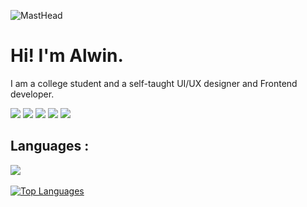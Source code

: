 ![MastHead](https://github.com/AlwinJoseph3/AlwinJoseph3/blob/main/night_r.gif)





Hi! I'm Alwin.
====================================================================================================================================

I am a college student and a self-taught UI/UX designer and Frontend developer.

<!-- <p><b>UI/UX Design</b>:   I design clean and modern user interfaces, keeping user experience at the forefront.</p>
<p><b>Frontend Development</b>: Proficient in HTML & CSS, I bring designs to life.</p>  -->

[![](https://img.shields.io/badge/-Gmail-%23F2A60C?style=for-the-badge&logo=gmail&logoColor=white)](mailto:alwinjoseph1403@gmail.com)
[![](https://img.shields.io/badge/Dribbble-EA4C89?style=for-the-badge&logo=dribbble&logoColor=white)](https://dribbble.com/alwinjoseph3)
[![](https://img.shields.io/badge/Instagram-E4405F?style=for-the-badge&logo=instagram&logoColor=white)](https://www.instagram.com/al_win.joseph)
[![](https://img.shields.io/badge/LinkedIn-0077B5?style=for-the-badge&logo=linkedin&logoColor=white)](https://www.linkedin.com/in/alwin-joseph-807420221/)
[![](https://img.shields.io/badge/Spotify-1ED760?&style=for-the-badge&logo=spotify&logoColor=white)](https://open.spotify.com/user/31zqn2qlygprx4cypyua67b5knxu)

## Languages :
<div padding='8px>
<img src='assets/c++.png' width="48px" hspace="8" >
<img src='assets/c.png' width="48px" hspace="8" >
<img src='assets/html.png' width="48px" hspace="8" >
<img src='assets/css.png' width="48px" hspace="8" >
<img src='assets/flutter.png' width="38px" hspace="8" >
<img src='assets/python.png' width="48px" hspace="8" >
<img src='assets/r.png' width="48px" hspace="8" >
<img src='assets/mysql.png' width="48px" hspace="8" >
</div>


## My Stats :

<a href="http://www.github.com/AlwinJoseph3"><img src="https://github-readme-stats.vercel.app/api?username=AlwinJoseph3&show_icons=true&hide=&count_private=true&title_color=10b981&text_color=ffffff&icon_color=10b981&bg_color=1c1917&hide_border=true&show_icons=true" alt="AlwinJoseph3's GitHub stats" /></a>

<a href="http://www.github.com/AlwinJoseph3"><img src="https://github-readme-streak-stats.herokuapp.com/?user=AlwinJoseph3&stroke=ffffff&background=1c1917&ring=10b981&fire=10b981&currStreakNum=ffffff&currStreakLabel=10b981&sideNums=ffffff&sideLabels=ffffff&dates=ffffff&hide_border=true" /></a>

<a href="https://github.com/AlwinJoseph3" align="left"><img src="https://github-readme-stats.vercel.app/api/top-langs/?username=AlwinJoseph3&langs_count=10&title_color=10b981&text_color=ffffff&icon_color=10b981&bg_color=1c1917&hide_border=true&locale=en&custom_title=Top%20%Languages" alt="Top Languages" /></a>
